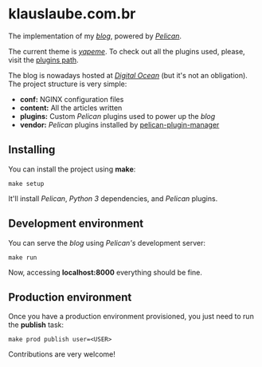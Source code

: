 klauslaube.com.br
=================

The implementation of my [*blog*][], powered by [*Pelican*][].

The current theme is [*yapeme*][]. To check out all the plugins used, please, visit the [plugins path][].

The blog is nowadays hosted at [*Digital Ocean*][] (but it's not an obligation). The project structure is very simple:

* **conf:** NGINX configuration files
* **content:** All the articles written
* **plugins:** Custom *Pelican* plugins used to power up the *blog*
* **vendor:** *Pelican* plugins installed by [pelican-plugin-manager](https://github.com/kplaube/pelican-plugin-installer)

Installing
----------

You can install the project using **make**:

    make setup

It'll install *Pelican*, *Python 3* dependencies, and *Pelican* plugins.

Development environment
-----------------------

You can serve the *blog* using *Pelican's* development server:

    make run

Now, accessing **localhost:8000** everything should be fine.

Production environment
----------------------

Once you have a production environment provisioned, you just need to run the **publish** task:

    make prod publish user=<USER>

Contributions are very welcome!

  [*blog*]: http://klauslaube.com.br "My personal blog"
  [*Pelican*]: https://github.com/getpelican/pelican "Static site generator that supports Markdown and reST syntax. Powered by Python"
  [*yapeme*]: https://github.com/kplaube/yapeme "A responsive (and simple) theme for Pelican"
  [plugins path]: https://github.com/kplaube/blog/tree/master/plugins "See all plugins used by the project"
  [*SaltStack*]: http://www.saltstack.com/ "Fast, scalable and flexible software for data center automation, from infrastructure and any cloud, to the entire application stack"
  [*Digital Ocean*]: https://www.digitalocean.com/ "Simple cloud hosting, built for developers"
  [Download *Vagrant*]: https://www.vagrantup.com/downloads "Download Vagrant"
